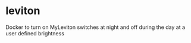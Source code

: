 # leviton
Docker to turn on MyLeviton switches at night and off during the day at a user defined brightness
